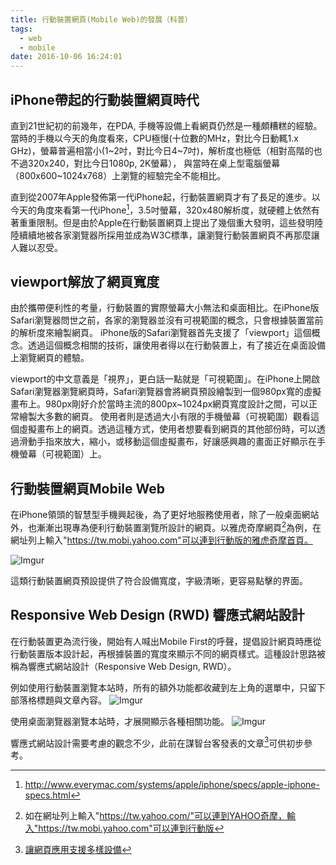 ```yaml
---
title: 行動裝置網頁(Mobile Web)的發展（科普）
tags:
  - web
  - mobile
date: 2016-10-06 16:24:01
---
```



## iPhone帶起的行動裝置網頁時代

直到21世紀初的前幾年，在PDA, 手機等設備上看網頁仍然是一種頗糟糕的經驗。
當時的手機以今天的角度看來，CPU極慢(十位數的MHz，對比今日動輒1.x GHz)，螢幕普遍相當小(1~2吋，對比今日4~7吋)，解析度也極低（相對高階的也不過320x240，對比今日1080p, 2K螢幕），
與當時在桌上型電腦螢幕（800x600~1024x768）上瀏覽的經驗完全不能相比。

直到從2007年Apple發佈第一代iPhone起，行動裝置網頁才有了長足的進步。以今天的角度來看第一代iPhone[^1]，3.5吋螢幕，320x480解析度，就硬體上依然有著重重限制。但是由於Apple在行動裝置網頁上提出了幾個重大發明，這些發明陸陸續續地被各家瀏覽器所採用並成為W3C標準，讓瀏覽行動裝置網頁不再那麼讓人難以忍受。

## viewport解放了網頁寬度

由於攜帶便利性的考量，行動裝置的實際螢幕大小無法和桌面相比。在iPhone版Safari瀏覽器問世之前，各家的瀏覽器並沒有可視範圍的概念，只會根據裝置當前的解析度來繪製網頁。
iPhone版的Safari瀏覽器首先支援了「viewport」這個概念。透過這個概念相關的技術，讓使用者得以在行動裝置上，有了接近在桌面設備上瀏覽網頁的體驗。

viewport的中文意義是「視界」，更白話一點就是「可視範圍」。在iPhone上開啟Safari瀏覽器瀏覽網頁時，Safari瀏覽器會將網頁預設繪製到一個980px寬的虛擬畫布上。980px剛好介於當時主流的800px~1024px網頁寬度設計之間，可以正常繪製大多數的網頁。
使用者則是透過大小有限的手機螢幕（可視範圍）觀看這個虛擬畫布上的網頁。透過這種方式，使用者想要看到網頁的其他部份時，可以透過滑動手指來放大，縮小，或移動這個虛擬畫布，好讓感興趣的畫面正好顯示在手機螢幕（可視範圍）上。

## 行動裝置網頁Mobile Web

在iPhone領頭的智慧型手機興起後，為了更好地服務使用者，除了一般桌面網站外，也漸漸出現專為便利行動裝置瀏覽所設計的網頁。以雅虎奇摩網頁[^2]為例，在網址列上輸入"https://tw.mobi.yahoo.com"可以連到行動版的雅虎奇摩首頁。

![Imgur](http://i.imgur.com/nx5Iyi0m.png)

這類行動裝置網頁預設提供了符合設備寬度，字級清晰，更容易點擊的界面。

## Responsive Web Design (RWD) 響應式網站設計

在行動裝置更為流行後，開始有人喊出Mobile First的呼聲，提倡設計網頁時應從行動裝置版本設計起，再根據裝置的寬度來顯示不同的網頁樣式。這種設計思路被稱為響應式網站設計（Responsive Web Design, RWD）。 

例如使用行動裝置瀏覽本站時，所有的額外功能都收藏到左上角的選單中，只留下部落格標題與文章內容。
![Imgur](http://i.imgur.com/W7oP5Mxm.png)

使用桌面瀏覽器瀏覽本站時，才展開顯示各種相關功能。
![Imgur](http://i.imgur.com/iHRuLa4l.png)

響應式網站設計需要考慮的觀念不少，此前在謀智台客發表的文章[^3]可供初步參考。

[^1]: http://www.everymac.com/systems/apple/iphone/specs/apple-iphone-specs.html
[^2]: 如在網址列上輸入"https://tw.yahoo.com/"可以連到YAHOO奇摩，輸入"https://tw.mobi.yahoo.com"可以連到行動版
[^3]: [讓網頁應用支援多樣設備](https://blog.gasolin.idv.tw/2013/11/20/%E8%AE%93%E7%B6%B2%E9%A0%81%E6%87%89%E7%94%A8%E6%94%AF%E6%8F%B4%E5%A4%9A%E6%A8%A3%E8%A8%AD%E5%82%99/)

